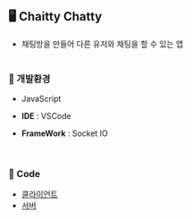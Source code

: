## **🖥️**  Chaitty Chatty
- 채팅방을 만들어 다른 유저와 채팅을 할 수 있는 앱
  <br>  <br> 

### **📌** 개발환경

- JavaScript

- **IDE** : VSCode

- **FrameWork** : Socket IO 
<br> 

### **📌** Code
- [클라이언트]()
- [서버]()

